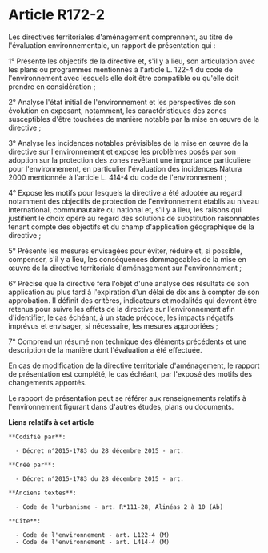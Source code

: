 # Article R172-2

Les directives territoriales d'aménagement comprennent, au titre de l'évaluation environnementale, un rapport de présentation
qui :

1° Présente les objectifs de la directive et, s'il y a lieu, son articulation avec les plans ou programmes mentionnés à
l'article L. 122-4 du code de l'environnement avec lesquels elle doit être compatible ou qu'elle doit prendre en
considération ;

2° Analyse l'état initial de l'environnement et les perspectives de son évolution en exposant, notamment, les
caractéristiques des zones susceptibles d'être touchées de manière notable par la mise en œuvre de la directive ;

3° Analyse les incidences notables prévisibles de la mise en œuvre de la directive sur l'environnement et expose les
problèmes posés par son adoption sur la protection des zones revêtant une importance particulière pour l'environnement, en
particulier l'évaluation des incidences Natura 2000 mentionnée à l'article L. 414-4 du code de l'environnement ;

4° Expose les motifs pour lesquels la directive a été adoptée au regard notamment des objectifs de protection de
l'environnement établis au niveau international, communautaire ou national et, s'il y a lieu, les raisons qui justifient le
choix opéré au regard des solutions de substitution raisonnables tenant compte des objectifs et du champ d'application
géographique de la directive ;

5° Présente les mesures envisagées pour éviter, réduire et, si possible, compenser, s'il y a lieu, les conséquences
dommageables de la mise en œuvre de la directive territoriale d'aménagement sur l'environnement ;

6° Précise que la directive fera l'objet d'une analyse des résultats de son application au plus tard à l'expiration d'un
délai de dix ans à compter de son approbation. Il définit des critères, indicateurs et modalités qui devront être retenus
pour suivre les effets de la directive sur l'environnement afin d'identifier, le cas échéant, à un stade précoce, les impacts
négatifs imprévus et envisager, si nécessaire, les mesures appropriées ;

7° Comprend un résumé non technique des éléments précédents et une description de la manière dont l'évaluation a été
effectuée.

En cas de modification de la directive territoriale d'aménagement, le rapport de présentation est complété, le cas échéant,
par l'exposé des motifs des changements apportés.

Le rapport de présentation peut se référer aux renseignements relatifs à l'environnement figurant dans d'autres études, plans
ou documents.

**Liens relatifs à cet article**

	**Codifié par**:

	  - Décret n°2015-1783 du 28 décembre 2015 - art.

	**Créé par**:

	  - Décret n°2015-1783 du 28 décembre 2015 - art.

	**Anciens textes**:

	  - Code de l'urbanisme - art. R*111-28, Alinéas 2 à 10 (Ab)

	**Cite**:

	  - Code de l'environnement - art. L122-4 (M)
	  - Code de l'environnement - art. L414-4 (M)
